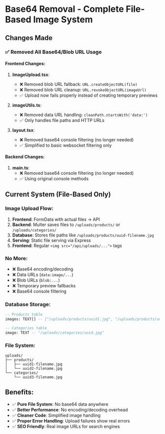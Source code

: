 # Base64 Removal - Complete File-Based Image System

## Changes Made

### ✅ Removed All Base64/Blob URL Usage

#### Frontend Changes:
1. **ImageUpload.tsx**:
   - ❌ Removed blob URL fallback: `URL.createObjectURL(file)`
   - ❌ Removed blob URL cleanup: `URL.revokeObjectURL(imageUrl)`
   - ✅ Upload now fails properly instead of creating temporary previews

2. **imageUtils.ts**:
   - ❌ Removed data URL handling: `cleanPath.startsWith('data:')`
   - ✅ Only handles file paths and HTTP URLs

3. **layout.tsx**:
   - ❌ Removed base64 console filtering (no longer needed)
   - ✅ Simplified to basic websocket filtering only

#### Backend Changes:
1. **main.ts**:
   - ❌ Removed base64 console filtering (no longer needed)
   - ✅ Using original console methods

## Current System (File-Based Only)

### Image Upload Flow:
1. **Frontend**: FormData with actual files → API
2. **Backend**: Multer saves files to `/uploads/products/` or `/uploads/categories/`
3. **Database**: Stores file paths like `/uploads/products/uuid-filename.jpg`
4. **Serving**: Static file serving via Express
5. **Frontend**: Regular `<img src="/api/uploads/...">` tags

### No More:
- ❌ Base64 encoding/decoding
- ❌ Data URLs (`data:image/...`)
- ❌ Blob URLs (`blob:...`)
- ❌ Temporary preview fallbacks
- ❌ Base64 console filtering

### Database Storage:
```sql
-- Products table
images: TEXT[] -- ["/uploads/products/uuid1.jpg", "/uploads/products/uuid2.jpg"]

-- Categories table  
image: TEXT -- "/uploads/categories/uuid.jpg"
```

### File System:
```
uploads/
├── products/
│   ├── uuid1-filename.jpg
│   └── uuid2-filename.jpg
└── categories/
    └── uuid3-filename.jpg
```

## Benefits:
- ✅ **Pure File System**: No base64 data anywhere
- ✅ **Better Performance**: No encoding/decoding overhead
- ✅ **Cleaner Code**: Simplified image handling
- ✅ **Proper Error Handling**: Upload failures show real errors
- ✅ **SEO Friendly**: Real image URLs for search engines